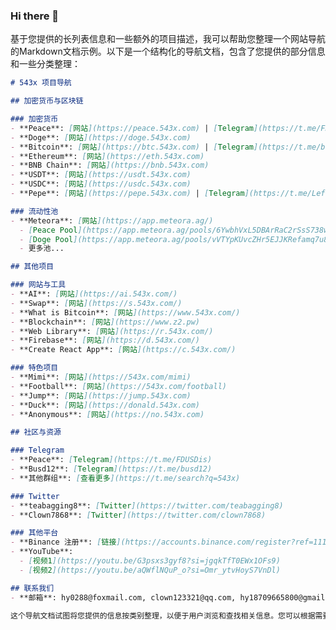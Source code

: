 ### Hi there 👋

<!--
**teabagging/teabagging** is a ✨ _special_ ✨ repository because its `README.md` (this file) appears on your GitHub profile.

Here are some ideas to get you started:

- 🔭 I’m currently working on ...
- 🌱 I’m currently learning ...
- 👯 I’m looking to collaborate on ...
- 🤔 I’m looking for help with ...
- 💬 Ask me about ...
- 📫 How to reach me: ...
- 😄 Pronouns: ...
- ⚡ Fun fact: ...
-->
基于您提供的长列表信息和一些额外的项目描述，我可以帮助您整理一个网站导航的Markdown文档示例。以下是一个结构化的导航文档，包含了您提供的部分信息和一些分类整理：

```markdown
# 543x 项目导航

## 加密货币与区块链

### 加密货币
- **Peace**: [网站](https://peace.543x.com) | [Telegram](https://t.me/FDUSDis) | [Twitter](https://twitter.com/teabagging8)
- **Doge**: [网站](https://doge.543x.com)
- **Bitcoin**: [网站](https://btc.543x.com) | [Telegram](https://t.me/btcgrooup)
- **Ethereum**: [网站](https://eth.543x.com)
- **BNB Chain**: [网站](https://bnb.543x.com)
- **USDT**: [网站](https://usdt.543x.com)
- **USDC**: [网站](https://usdc.543x.com)
- **Pepe**: [网站](https://pepe.543x.com) | [Telegram](https://t.me/LeftCheekPepe)

### 流动性池
- **Meteora**: [网站](https://app.meteora.ag/)
  - [Peace Pool](https://app.meteora.ag/pools/6YwbhVxL5DBArRaC2rSsS738wjdzTzEzPSZDwRnRSnHX)
  - [Doge Pool](https://app.meteora.ag/pools/vVTYpKUvcZHr5EJJKRefamq7u8W8eDjz7gqERAvga3R)
  - 更多池...

## 其他项目

### 网站与工具
- **AI**: [网站](https://ai.543x.com/)
- **Swap**: [网站](https://s.543x.com/)
- **What is Bitcoin**: [网站](https://www.543x.com/)
- **Blockchain**: [网站](https://www.z2.pw)
- **Web Library**: [网站](https://r.543x.com/)
- **Firebase**: [网站](https://d.543x.com/)
- **Create React App**: [网站](https://c.543x.com/)

### 特色项目
- **Mimi**: [网站](https://543x.com/mimi)
- **Football**: [网站](https://543x.com/football)
- **Jump**: [网站](https://jump.543x.com)
- **Duck**: [网站](https://donald.543x.com)
- **Anonymous**: [网站](https://no.543x.com)

## 社区与资源

### Telegram
- **Peace**: [Telegram](https://t.me/FDUSDis)
- **Busd12**: [Telegram](https://t.me/busd12)
- **其他群组**: [查看更多](https://t.me/search?q=543x)

### Twitter
- **teabagging8**: [Twitter](https://twitter.com/teabagging8)
- **Clown7868**: [Twitter](https://twitter.com/clown7868)

### 其他平台
- **Binance 注册**: [链接](https://accounts.binance.com/register?ref=11131007)
- **YouTube**:
  - [视频1](https://youtu.be/G3psxs3gyf8?si=jgqkTfT0EWx1OFs9)
  - [视频2](https://youtu.be/aQWflNQuP_o?si=Omr_ytvHoyS7VnDl)

## 联系我们
- **邮箱**: hy0288@foxmail.com, clown123321@qq.com, hy18709665800@gmail.com, teabagging80@gmail.com

这个导航文档试图将您提供的信息按类别整理，以便于用户浏览和查找相关信息。您可以根据需要进一步调整和扩展此文档。
